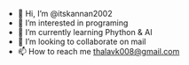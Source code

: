 - 👋 Hi, I’m @itskannan2002
- 👀 I’m interested in programing
- 🌱 I’m currently learning Phython & AI
- 💞️ I’m looking to collaborate on mail
- 📫 How to reach me thalavk008@gmail.com

<!---
itskannan2002/itskannan2002 is a ✨ special ✨ repository because its `README.md` (this file) appears on your GitHub profile.
You can click the Preview link to take a look at your changes.
--->
